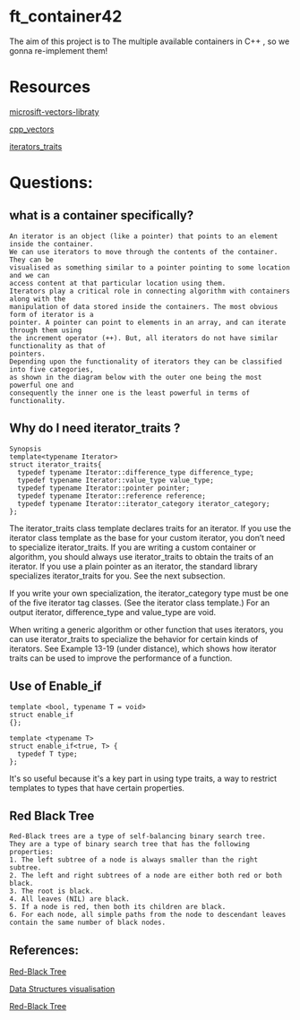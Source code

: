 # ft_container42

The aim of this project is to The multiple available containers in C++ , so we gonna re-implement them!

# Resources

<a href="https://docs.microsoft.com/fr-fr/cpp/standard-library/vector-class?view=msvc-170&viewFallbackFrom=vs-2019">microsift-vectors-libraty</a>

<a href="https://www.cplusplus.com/reference/vector/vector/?kw=vector"> cpp_vectors</a>

<a href="https://www.oreilly.com/library/view/c-in-a/059600298X/re673.html">iterators_traits</a>

# Questions:

## what is a container specifically?

    An iterator is an object (like a pointer) that points to an element inside the container.
    We can use iterators to move through the contents of the container. They can be
    visualised as something similar to a pointer pointing to some location and we can
    access content at that particular location using them.
    Iterators play a critical role in connecting algorithm with containers along with the
    manipulation of data stored inside the containers. The most obvious form of iterator is a
    pointer. A pointer can point to elements in an array, and can iterate through them using
    the increment operator (++). But, all iterators do not have similar functionality as that of
    pointers.
    Depending upon the functionality of iterators they can be classified into five categories,
    as shown in the diagram below with the outer one being the most powerful one and
    consequently the inner one is the least powerful in terms of functionality.

## Why do I need iterator_traits ?

    Synopsis
    template<typename Iterator>
    struct iterator_traits{
      typedef typename Iterator::difference_type difference_type;
      typedef typename Iterator::value_type value_type;
      typedef typename Iterator::pointer pointer;
      typedef typename Iterator::reference reference;
      typedef typename Iterator::iterator_category iterator_category;
    };

The iterator_traits class template declares traits for an iterator. If you use the iterator class template as the base for your custom iterator, you don’t need to specialize iterator_traits. If you are writing a custom container or algorithm, you should always use iterator_traits to obtain the traits of an iterator. If you use a plain pointer as an iterator, the standard library specializes iterator_traits for you. See the next subsection.

If you write your own specialization, the iterator_category type must be one of the five iterator tag classes. (See the iterator class template.) For an output iterator, difference_type and value_type are void.

When writing a generic algorithm or other function that uses iterators, you can use iterator_traits to specialize the behavior for certain kinds of iterators. See Example 13-19 (under distance), which shows how iterator traits can be used to improve the performance of a function.

## Use of Enable_if

    template <bool, typename T = void>
    struct enable_if
    {};

    template <typename T>
    struct enable_if<true, T> {
      typedef T type;
    };

It's so useful because it's a key part in using type traits, a way to restrict templates to types that have certain properties.


## Red Black Tree

    Red-Black trees are a type of self-balancing binary search tree.
    They are a type of binary search tree that has the following properties:
    1. The left subtree of a node is always smaller than the right subtree.
    2. The left and right subtrees of a node are either both red or both black.
    3. The root is black.
    4. All leaves (NIL) are black.
    5. If a node is red, then both its children are black.
    6. For each node, all simple paths from the node to descendant leaves contain the same number of black nodes.

## References:

<a href="http://www.btechsmartclass.com/data_structures/red-black-trees.html" >Red-Black Tree</a>

<a href="https://www.cs.usfca.edu/~galles/visualization/Algorithms.html">Data Structures visualisation</a>

<a href="https://algorithmtutor.com/Data-Structures/Tree/Red-Black-Trees/">Red-Black Tree</a>